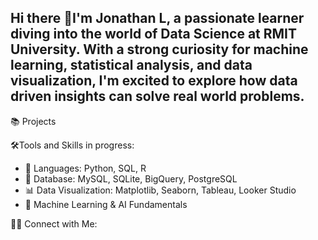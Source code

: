 ## Hi there 👋I'm Jonathan L, a passionate learner diving into the world of Data Science at RMIT University. With a strong curiosity for machine learning, statistical analysis, and data visualization, I'm excited to explore how data driven insights can solve real world problems.

📚 Projects

🛠️Tools and Skills in progress:

- 🐍 Languages: Python, SQL, R
- 📂 Database: MySQL, SQLite, BigQuery, PostgreSQL
- 📊 Data Visualization: Matplotlib, Seaborn, Tableau, Looker Studio
- 🤖 Machine Learning & AI Fundamentals

👋🏻 Connect with Me:

<!--
**JonathanLam39/JonathanLam39** is a ✨ _special_ ✨ repository because its `README.md` (this file) appears on your GitHub profile.

Here are some ideas to get you started:

- 🔭 I’m currently working on ...
- 🌱 I’m currently learning ...
- 👯 I’m looking to collaborate on ...
- 🤔 I’m looking for help with ...
- 💬 Ask me about ...
- 📫 How to reach me: ...
- 😄 Pronouns: ...
- ⚡ Fun fact: ...
-->
